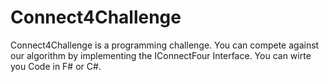 # Connect4Challenge
Connect4Challenge is a programming challenge. You can compete against our algorithm by implementing the IConnectFour Interface. You can wirte you Code in F# or C#.
